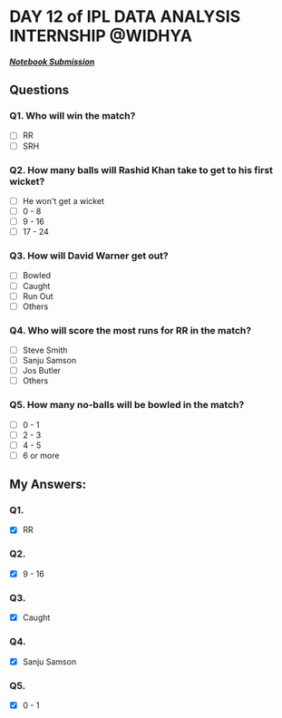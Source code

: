 # DAY 12 of IPL DATA ANALYSIS INTERNSHIP @WIDHYA
##### [Notebook Submission](https://github.com/shashwatk1/IPL_Data_Analysis/blob/main/Day_12_22_October/Day_12.ipynb)
## Questions
### Q1. Who will win the match?
- [ ] RR
- [ ] SRH

### Q2. How many balls will Rashid Khan take to get to his first wicket?
- [ ] He won't get a wicket
- [ ] 0 - 8
- [ ] 9 - 16
- [ ] 17 - 24

### Q3. How will David Warner get out?
- [ ] Bowled
- [ ] Caught
- [ ] Run Out
- [ ] Others

### Q4. Who will score the most runs for RR in the match?
- [ ] Steve Smith
- [ ] Sanju Samson
- [ ] Jos Butler
- [ ] Others

### Q5. How many no-balls will be bowled in the match?
- [ ] 0 - 1
- [ ] 2 - 3
- [ ] 4 - 5
- [ ] 6 or more

## My Answers:
### Q1.
- [x] RR
### Q2.
- [x] 9 - 16
### Q3.
- [x] Caught
### Q4.
- [x] Sanju Samson
### Q5.
- [x] 0 - 1